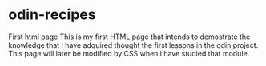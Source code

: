 # odin-recipes
First html page
    This is my first HTML page that intends to demostrate the knowledge that I have adquired thought the first lessons in the odin project. This page will later be modified by CSS when i have studied that module.   